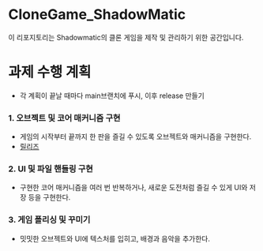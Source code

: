 # CloneGame_ShadowMatic
이 리포지토리는 Shadowmatic의 클론 게임을 제작 및 관리하기 위한 공간입니다.


# 과제 수행 계획
 - 각 계획이 끝날 때마다 main브랜치에 푸시, 이후 release 만들기

### 1. 오브젝트 및 코어 매커니즘 구현
 - 게임의 시작부터 끝까지 한 판을 즐길 수 있도록 오브젝트와 매커니즘을 구현한다.
 - [릴리즈](https://github.com/seonhjeo/CloneGame_ShadowMatic/releases/tag/v0.1)
### 2. UI 및 파일 핸들링 구현
 - 구현한 코어 매커니즘을 여러 번 반복하거나, 새로운 도전처럼 즐길 수 있게 UI와 저장 등을 구현한다.
### 3. 게임 폴리싱 및 꾸미기
 - 밋밋한 오브젝트와 UI에 텍스처를 입히고, 배경과 음악을 추가한다.

